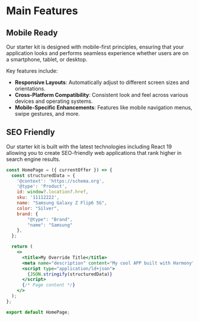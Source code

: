 # Main Features

## Mobile Ready

Our starter kit is designed with mobile-first principles, ensuring that your application looks and performs seamless experience whether users are on a smartphone, tablet, or desktop.

Key features include:

- **Responsive Layouts**: Automatically adjust to different screen sizes and orientations.
- **Cross-Platform Compatibility**: Consistent look and feel across various devices and operating systems.
- **Mobile-Specific Enhancements**: Features like mobile navigation menus, swipe gestures, and more.

## SEO Friendly

Our starter kit is built with the latest technologies including React 19 allowing you to create SEO-friendly web applications that rank higher in search engine results.

```jsx
const HomePage = ({ currentOffer }) => {
  const structuredData = {
    '@context': 'https://schema.org',
    '@type': 'Product',
    id: window?.location?.href,
    sku: '11112222',
	name: "Samsung Galaxy Z Flip6 5G",
	color: "Silver",
	brand: {
		"@type": "Brand",
		"name": "Samsung"
	},
  };

  return (
    <>
      <title>My Override Title</title>
      <meta name="description" content="My cool APP built with Harmony" />
      <script type="application/ld+json">
        {JSON.stringify(structuredData)}
      </script>
      {/* Page content */}
    </>
  );
};

export default HomePage;

```
